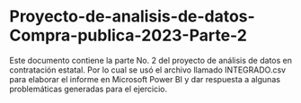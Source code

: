 # Proyecto-de-analisis-de-datos-Compra-publica-2023-Parte-2
Este documento contiene la parte No. 2 del proyecto de análisis de datos en contratación estatal. Por lo cual se usó el archivo llamado INTEGRADO.csv para elaborar el informe en Microsoft Power BI y dar respuesta a algunas problemáticas generadas para el ejercicio.
